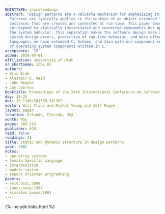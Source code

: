 ```yaml
---
ENTRYTYPE: inproceedings
abstract: 'Design patterns are a valuable mechanism for emphasizing structure, capturing design expertise, and facilitating restructuring of software systems.
  Patterns are typically applied in the context of an object-oriented language and are implemented so that the pattern participants correspond to object
  instances that are created and connected at run-time. This paper describes a complementary realization of design patterns, in which many pattern participants
  correspond to statically instantiated and connected components.Our approach separates the static parts of the software design from the dynamic parts of
  the system behavior. This separation makes the software design more amenable to analysis, thus enabling more effective and domain-specific detection of
  system design errors, prediction of run-time behavior, and more effective optimization. This technique is applicable to imperative, functional, and object-oriented
  languages: we have extended C, Scheme, and Java with our component model. In this paper, we illustrate our approach in the context of the OSKit, a collection
  of operating system components written in C.'
acceptance: '15'
added: 2019-06-01
affiliation: University of Utah
ar_shortname: ICSE 02
authors:
- Eric Eide
- Alastair D. Reid
- John Regehr
- Jay Lepreau
booktitle: Proceedings of the 24th International Conference on Software Engineering (ICSE 2002)
day: 19-25
doi: 10.1145/581339.581367
editor: Will Tracz and Michal Young and Jeff Magee
layout: paper
location: Orlando, Florida, USA
month: May
pages: 208-218
publisher: ACM
read: false
readings: []
title: Static and dynamic structure in design patterns
year: 2002
notes:
- operating systems
- Domain Specific Language
- interposition
- module system
- aspect oriented programming
papers:
- reid:osdi:2000
- jones:sosp:1993
- kiczales:iwoos:1991
---
```


{% include links.html %}
